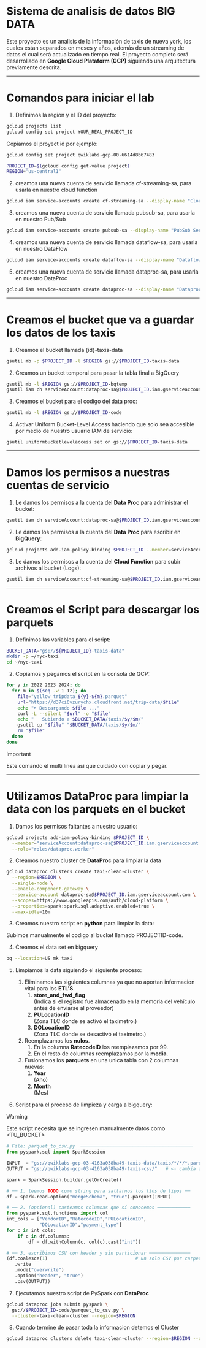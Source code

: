 # Sistema de analisis de datos BIG DATA

Este proyecto es un analisis de la información de taxis de nueva york, los cuales estan separados en meses y años, además de un streaming de datos el cual será actualizado en tiempo real.
El proyecto completo será desarrollado en **Google Cloud Plataform (GCP)** siguiendo una arquitectura previamente descrita.

---

# Comandos para iniciar el lab

1. Definimos la region y el ID del proyecto:

```bash
gcloud projects list
gcloud config set project YOUR_REAL_PROJECT_ID
```
Copiamos el proyect id por ejemplo:
```bash
gcloud config set project qwiklabs-gcp-00-6614d8b67483
```

```bash
PROJECT_ID=$(gcloud config get-value project)
REGION="us-central1"
```

2. creamos una nueva cuenta de servicio llamada cf-streaming-sa, para usarla en nuestro cloud function

```bash
gcloud iam service-accounts create cf-streaming-sa --display-name "Cloud Function Streaming SA"
```

3. creamos una nueva cuenta de servicio llamada pubsub-sa, para usarla en nuestro Pub/Sub

```bash
gcloud iam service-accounts create pubsub-sa --display-name "PubSub Service SA"
```

4. creamos una nueva cuenta de servicio llamada dataflow-sa, para usarla en nuestro DataFlow

```bash
gcloud iam service-accounts create dataflow-sa --display-name "Dataflow Worker SA"
```

5. creamos una nueva cuenta de servicio llamada dataproc-sa, para usarla en nuestro DataProc

```bash
gcloud iam service-accounts create dataproc-sa --display-name "Dataproc Cluster SA"
```

---

# Creamos el bucket que va a guardar los datos de los taxis

1. Creamos el bucket llamada {id}-taxis-data

```bash
gsutil mb -p $PROJECT_ID -l $REGION gs://$PROJECT_ID-taxis-data
```

2. Creamos un bucket temporal para pasar la tabla final a BigQuery

```bash
gsutil mb -l $REGION gs://$PROJECT_ID-bqtemp
gsutil iam ch serviceAccount:dataproc-sa@$PROJECT_ID.iam.gserviceaccount.com:objectAdmin gs://$PROJECT_ID-bqtemp
```

3. Creamos el bucket para el codigo del data proc:

```bash
gsutil mb -l $REGION gs://$PROJECT_ID-code
```

4. Activar Uniform Bucket-Level Access haciendo que solo sea accesible por medio de nuestro usuario IAM de servicio:

```bash
gsutil uniformbucketlevelaccess set on gs://$PROJECT_ID-taxis-data
```

---

# Damos los permisos a nuestras cuentas de servicio

1. Le damos los permisos a la cuenta del **Data Proc** para administrar el bucket:

```bash
gsutil iam ch serviceAccount:dataproc-sa@$PROJECT_ID.iam.gserviceaccount.com:objectAdmin gs://$PROJECT_ID-taxis-data
```

2. Le damos los permisos a la cuenta del **Data Proc** para escribir en **BigQuery**:

```bash
gcloud projects add-iam-policy-binding $PROJECT_ID --member=serviceAccount:dataproc-sa@$PROJECT_ID.iam.gserviceaccount.com --role=roles/bigquery.dataEditor
```

3. Le damos los permisos a la cuenta del **Cloud Function** para subir archivos al bucket (Logs):

```bash
gsutil iam ch serviceAccount:cf-streaming-sa@$PROJECT_ID.iam.gserviceaccount.com:objectCreator gs://$PROJECT_ID-taxis-data
```

---

# Creamos el Script para descargar los parquets

1. Definimos las variables para el script:

```bash
BUCKET_DATA="gs://${PROJECT_ID}-taxis-data"
mkdir -p ~/nyc-taxi
cd ~/nyc-taxi
```

2. Copiamos y pegamos el script en la consola de GCP:

```bash
for y in 2022 2023 2024; do
  for m in $(seq -w 1 12); do
    file="yellow_tripdata_${y}-${m}.parquet"
    url="https://d37ci6vzurychx.cloudfront.net/trip-data/$file"
    echo "➤ Descargando $file ..."
    curl -L --silent "$url" -o "$file"
    echo "   Subiendo a $BUCKET_DATA/taxis/$y/$m/"
    gsutil cp "$file" "$BUCKET_DATA/taxis/$y/$m/"
    rm "$file"
  done
done
```

> [!IMPORTANT] 
> Este comando el multi linea asi que cuidado con copiar y pegar.

---

# Utilizamos DataProc para limpiar la data con los parquets en el bucket

1. Damos los permisos faltantes a nuestro usuario:

```bash
gcloud projects add-iam-policy-binding $PROJECT_ID \
  --member="serviceAccount:dataproc-sa@$PROJECT_ID.iam.gserviceaccount.com" \
  --role="roles/dataproc.worker"
```

2. Creamos nuestro cluster de **DataProc** para limpiar la data

```bash
gcloud dataproc clusters create taxi-clean-cluster \
  --region=$REGION \
  --single-node \
  --enable-component-gateway \
  --service-account dataproc-sa@$PROJECT_ID.iam.gserviceaccount.com \
  --scopes=https://www.googleapis.com/auth/cloud-platform \
  --properties=spark:spark.sql.adaptive.enabled=true \
  --max-idle=10m
```

3. Creamos nuestro script en **python** para limpiar la data:

Subimos manualmente el codigo al bucket llamado PROJECTID-code.

4. Creamos el data set en bigquery

```bash
bq --location=US mk taxi
```

5. Limpiamos la data siguiendo el siguiente proceso:
    1. Eliminamos las siguientes columnas ya que no aportan informacion vital para los **ETL'S**.
        1. **store_and_fwd_flag**  
        (Indica si el registro fue almacenado en la memoria del vehículo antes de enviarse al proveedor)
        2. **PULocationID**  
        (Zona TLC donde se activó el taxímetro.)
        3. **DOLocationID**  
        (Zona TLC donde se desactivó el taxímetro.)
    2. Reemplazamos los **nulos**.
        1. En la columna **RatecodeID** los reemplazamos por 99.
        2. En el resto de columnas reemplazamos por la **media**.
    3. Fusionamos los **parquets** en una unica tabla con 2 columnas nuevas:
        1. **Year**  
        (Año)
        2. **Month**  
        (Mes)

6. Script para el proceso de limpieza y carga a bigquery:  

> [!WARNING]  
> Este script necesita que se ingresen manualmente datos como  
> \<TU_BUCKET>

```python
# File: parquet_to_csv.py  ─────────────────────────────────────────
from pyspark.sql import SparkSession

INPUT  = "gs://qwiklabs-gcp-03-4163a038ba49-taxis-data/taxis/*/*/*.parquet"
OUTPUT = "gs://qwiklabs-gcp-03-4163a038ba49-taxis-csv/"   # <- cambia a tu gusto

spark = SparkSession.builder.getOrCreate()

# ── 1. leemos TODO como string para saltarnos los líos de tipos ──
df = spark.read.option("mergeSchema", "true").parquet(INPUT)

# ── 2. (opcional) casteamos columnas que sí conocemos ────────────
from pyspark.sql.functions import col
int_cols = ["VendorID","RatecodeID","PULocationID",
            "DOLocationID","payment_type"]
for c in int_cols:
    if c in df.columns:
        df = df.withColumn(c, col(c).cast("int"))

# ── 3. escribimos CSV con header y sin particionar ───────────────
(df.coalesce(1)                                # un solo CSV por carpeta (opcional)
   .write
   .mode("overwrite")
   .option("header", "true")
   .csv(OUTPUT))
```

7. Ejecutamos nuestro script de PySpark con **DataProc**

```bash
gcloud dataproc jobs submit pyspark \
  gs://$PROJECT_ID-code/parquet_to_csv.py \
  --cluster=taxi-clean-cluster --region=$REGION
```

8. Cuando termine de pasar toda la informacion detemos el Cluster

```bash
gcloud dataproc clusters delete taxi-clean-cluster --region=$REGION --quiet
```
